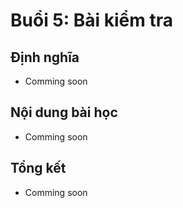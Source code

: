 # Buổi 5: Bài kiểm tra
## Định nghĩa
- Comming soon
## Nội dung bài học
- Comming soon
## Tổng kết
- Comming soon
